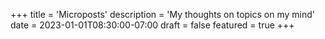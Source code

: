 +++
title = 'Microposts'
description = 'My thoughts on topics on my mind'
date = 2023-01-01T08:30:00-07:00
draft = false
featured = true
+++